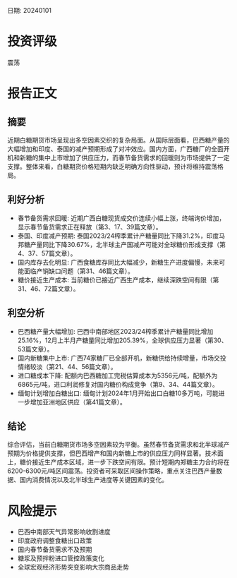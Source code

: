 
日期: 20240101

# 投资评级

震荡

# 报告正文

## 摘要

近期白糖期货市场呈现出多空因素交织的复杂局面。从国际层面看，巴西糖产量的大幅增加和印度、泰国的减产预期形成了对冲效应。国内方面，广西糖厂的全面开机和新糖的集中上市增加了供应压力，而春节备货需求的回暖则为市场提供了一定支撑。整体来看，白糖期货价格短期内缺乏明确方向性驱动，预计将维持震荡格局。

## 利好分析

* 春节备货需求回暖: 近期广西白糖现货成交价连续小幅上涨，终端询价增加，显示春节备货需求正在释放（第3、17、39篇文章）。
* 泰国、印度减产预期: 泰国2023/24榨季累计产糖量同比下降31.2%，印度马邦糖产量同比下降30.67%，北半球主产国减产可能对全球糖价形成支撑（第4、37、57篇文章）。
* 国内库存去化明显: 广西食糖库存同比大幅减少，新糖生产进度偏慢，未来可能面临产销缺口问题（第31、46篇文章）。
* 糖价接近生产成本: 当前糖价已接近广西生产成本，继续深跌空间有限（第31、46、72篇文章）。

## 利空分析

* 巴西糖产量大幅增加: 巴西中南部地区2023/24榨季累计产糖量同比增加25.16%，12月上半月产糖量同比增加205.39%，全球供应压力显著（第30、53篇文章）。
* 国内新糖集中上市: 广西74家糖厂已全部开机，新糖供给持续增量，市场交投情绪较淡（第21、44、56篇文章）。
* 进口糖成本下降: 配额内巴西糖加工完税估算成本为5356元/吨，配额外为6865元/吨，进口利润修复对国内糖价构成竞争（第9、34、44篇文章）。
* 缅甸计划增加白糖出口: 缅甸计划2024年1月开始出口白糖10多万吨，可能进一步增加亚洲地区供应（第41篇文章）。

## 结论

综合评估，当前白糖期货市场多空因素较为平衡。虽然春节备货需求和北半球减产预期为价格提供支撑，但巴西增产和国内新糖上市的供应压力同样显著。技术面上，糖价接近生产成本区域，进一步下跌空间有限。预计短期内郑糖主力合约将在6200-6300元/吨区间震荡。投资者可采取区间操作策略，重点关注巴西产量数据、国内消费情况以及北半球生产进度等关键因素的变化。

# 风险提示

* 巴西中南部天气异常影响收割进度
* 印度政府调整食糖出口政策
* 国内春节备货需求不及预期
* 糖浆及预拌粉进口管控政策变化
* 全球宏观经济形势突变影响大宗商品走势
